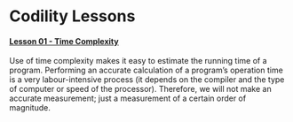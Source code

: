 # Codility Lessons

#### [Lesson 01 - Time Complexity](https://github.com/samiulhoque/codility-lessons/blob/master/src/Lesson01/)
Use of time complexity makes it easy to estimate the running time of a program. Performing
an accurate calculation of a program’s operation time is a very labour-intensive process
(it depends on the compiler and the type of computer or speed of the processor). Therefore, we
will not make an accurate measurement; just a measurement of a certain order of magnitude.